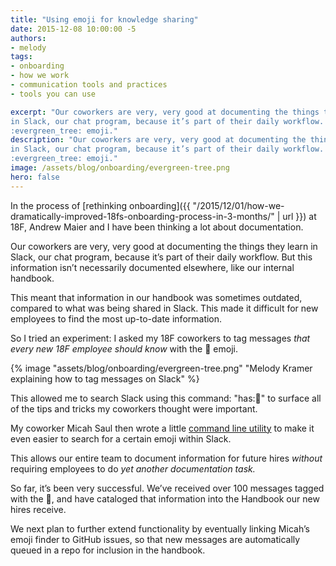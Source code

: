 ```yaml
---
title: "Using emoji for knowledge sharing"
date: 2015-12-08 10:00:00 -5
authors:
- melody
tags:
- onboarding
- how we work
- communication tools and practices
- tools you can use

excerpt: "Our coworkers are very, very good at documenting the things they learn
in Slack, our chat program, because it’s part of their daily workflow. So I tried an experiment: I asked my 18F coworkers to tag messages that every new 18F employee should know with the
:evergreen_tree: emoji."
description: "Our coworkers are very, very good at documenting the things they learn
in Slack, our chat program, because it’s part of their daily workflow. So I tried an experiment: I asked my 18F coworkers to tag messages that every new 18F employee should know with the
:evergreen_tree: emoji."
image: /assets/blog/onboarding/evergreen-tree.png
hero: false
---
```


In the process of [rethinking
onboarding]({{ "/2015/12/01/how-we-dramatically-improved-18fs-onboarding-process-in-3-months/" | url }}) at 18F, Andrew Maier and
I have been thinking a lot about documentation.

Our coworkers are very, very good at documenting the things they learn
in Slack, our chat program, because it’s part of their daily workflow.
But this information isn’t necessarily documented elsewhere, like our
internal handbook.

This meant that information in our handbook was sometimes outdated,
compared to what was being shared in Slack. This made it difficult for
new employees to find the most up-to-date information.

So I tried an experiment: I asked my 18F coworkers to tag
messages *that every new 18F employee should know* with the
:evergreen_tree: emoji.

{% image "assets/blog/onboarding/evergreen-tree.png" "Melody Kramer explaining how to tag messages on Slack" %}

This allowed me to search Slack using this command:
"has::evergreen_tree:" to surface all of the tips and tricks my
coworkers thought were important.

My coworker Micah Saul then wrote a little [command line
utility](https://github.com/18F/emoji_search) to make it even easier to search for a
certain emoji within Slack.

This allows our entire team to document information for future hires
_without_ requiring employees to do _yet another documentation
task._

So far, it’s been very successful. We’ve received over 100 messages
tagged with the :evergreen_tree:, and have cataloged that information
into the Handbook our new hires receive.

We next plan to further extend functionality by eventually linking
Micah’s emoji finder to GitHub issues, so that new messages are
automatically queued in a repo for inclusion in the handbook.
